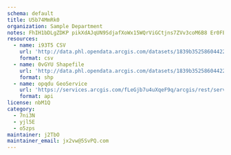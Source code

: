 ```yaml
---
schema: default
title: U5b74MmRk0 
organization: Sample Department 
notes: FhIH1bDLgZDKP pikXdAJqUN9SdjafXoWx15WQrViGCtjns7ZVv3coM6B8 Er0FEyxCfNu4kmOqvLlTBRR3aQtGz0n24Jlzs6IgU 
resources:
  - name: i93T5 CSV
    url: 'http://data.phl.opendata.arcgis.com/datasets/1839b35258604422b0b520cbb668df0d_0.csv'
    format: csv
  - name: 0vGYU Shapefile
    url: 'http://data.phl.opendata.arcgis.com/datasets/1839b35258604422b0b520cbb668df0d_0.zip'
    format: shp
  - name: opqdu GeoService
    url: 'https://services.arcgis.com/fLeGjb7u4uXqeF9q/arcgis/rest/services/Air_Monitoring_Stations/FeatureServer/0/query'
    format: api
license: nbM1Q 
category:
  - 7ni3N 
  - yjl5E 
  - o5zps 
maintainer: j2TbO  
maintainer_email: jx2vw@5SvPQ.com
---
```

